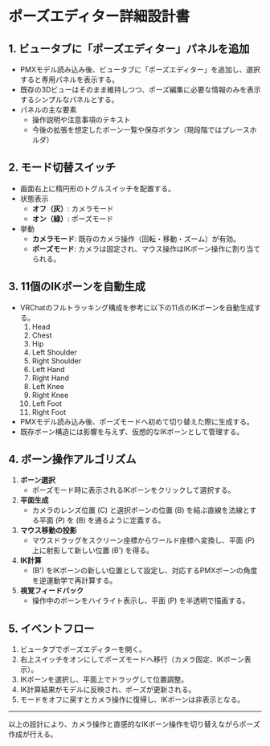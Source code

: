 # ポーズエディター詳細設計書

## 1. ビュータブに「ポーズエディター」パネルを追加
- PMXモデル読み込み後、ビュータブに「ポーズエディター」を追加し、選択すると専用パネルを表示する。
- 既存の3Dビューはそのまま維持しつつ、ポーズ編集に必要な情報のみを表示するシンプルなパネルとする。
- パネルの主な要素
  - 操作説明や注意事項のテキスト
  - 今後の拡張を想定したボーン一覧や保存ボタン（現段階ではプレースホルダ）

## 2. モード切替スイッチ
- 画面右上に楕円形のトグルスイッチを配置する。
- 状態表示
  - **オフ（灰）**: カメラモード
  - **オン（緑）**: ポーズモード
- 挙動
  - **カメラモード**: 既存のカメラ操作（回転・移動・ズーム）が有効。
  - **ポーズモード**: カメラは固定され、マウス操作はIKボーン操作に割り当てられる。

## 3. 11個のIKボーンを自動生成
- VRChatのフルトラッキング構成を参考に以下の11点のIKボーンを自動生成する。
  1. Head
  2. Chest
  3. Hip
  4. Left Shoulder
  5. Right Shoulder
  6. Left Hand
  7. Right Hand
  8. Left Knee
  9. Right Knee
  10. Left Foot
  11. Right Foot
- PMXモデル読み込み後、ポーズモードへ初めて切り替えた際に生成する。
- 既存ボーン構造には影響を与えず、仮想的なIKボーンとして管理する。

## 4. ボーン操作アルゴリズム
1. **ボーン選択**
   - ポーズモード時に表示されるIKボーンをクリックして選択する。
2. **平面生成**
   - カメラのレンズ位置 \(C\) と選択ボーンの位置 \(B\) を結ぶ直線を法線とする平面 \(P\) を \(B\) を通るように定義する。
3. **マウス移動の投影**
   - マウスドラッグをスクリーン座標からワールド座標へ変換し、平面 \(P\) 上に射影して新しい位置 \(B'\) を得る。
4. **IK計算**
   - \(B'\) をIKボーンの新しい位置として設定し、対応するPMXボーンの角度を逆運動学で再計算する。
5. **視覚フィードバック**
   - 操作中のボーンをハイライト表示し、平面 \(P\) を半透明で描画する。

## 5. イベントフロー
1. ビュータブでポーズエディターを開く。
2. 右上スイッチをオンにしてポーズモードへ移行（カメラ固定、IKボーン表示）。
3. IKボーンを選択し、平面上でドラッグして位置調整。
4. IK計算結果がモデルに反映され、ポーズが更新される。
5. モードをオフに戻すとカメラ操作に復帰し、IKボーンは非表示となる。

---
以上の設計により、カメラ操作と直感的なIKボーン操作を切り替えながらポーズ作成が行える。
